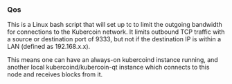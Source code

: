 ### Qos ###

This is a Linux bash script that will set up tc to limit the outgoing bandwidth for connections to the Kubercoin network. It limits outbound TCP traffic with a source or destination port of 9333, but not if the destination IP is within a LAN (defined as 192.168.x.x).

This means one can have an always-on kubercoind instance running, and another local kubercoind/kubercoin-qt instance which connects to this node and receives blocks from it.
